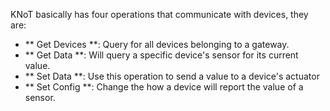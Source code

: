 KNoT basically has four operations that communicate with devices, they are:

- ** Get Devices **: Query for all devices belonging to a gateway. 
- ** Get Data **: Will query a specific device's sensor for its current value.
- ** Set Data **: Use this operation to send a value to a device's actuator
- ** Set Config **: Change the how a device will report the value of a sensor.
